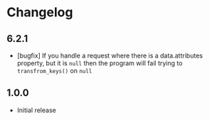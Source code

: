# Changelog

## 6.2.1

  - [bugfix] If you handle a request where there is a data.attributes property, but it is `null` then the program will fail trying to `transfrom_keys()` on `null`

## 1.0.0

  - Initial release
